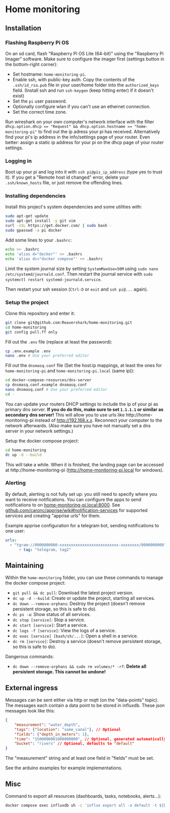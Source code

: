 # Home monitoring

## Installation

### Flashing Raspberry Pi OS

On an sd card, flash "Raspberry Pi OS Lite (64-bit)" using the "Raspberry Pi Imager" software.
Make sure to configure the imager first (settings button in the bottom-right corner):
  - Set hostname: `home-monitoring-pi`.
  - Enable ssh, with public-key auth.
    Copy the contents of the `.ssh/id_rsa.pub` file in your user/home folder into the `authorized_keys` field.
    (Install ssh and run `ssh-keygen` (keep hitting enter) if it doesn't exist)
  - Set the `pi` user password.
  - Optionally configure wlan if you can't use an ethernet connection.
  - Set the correct time zone.

Run wireshark on your own computer's network interface with the filter `dhcp.option.dhcp == "Request" && dhcp.option.hostname == "home-monitoring-pi"` to find out the ip adress your pi has received.
Alternatively find your pi's ip address in the info/settings page of your router.
Even better: assign a static ip address for your pi on the dhcp page of your router settings.

### Logging in

Boot up your pi and log into it with `ssh pi@pis_ip_address` (type yes to trust it).
If you get a "Remote host id changed" error, delete your `.ssh/known_hosts` file, or just remove the offending lines.

### Installing dependencies

Install this project's system dependencies and some utilities with:

```sh
sudo apt-get update
sudo apt-get install -y git vim
curl -sSL https://get.docker.com/ | sudo bash -
sudo gpasswd -a pi docker
```

Add some lines to your `.bashrc`:

```sh
echo >> .bashrc
echo 'alias d="docker"' >> .bashrc
echo 'alias dc="docker compose"' >> .bashrc
```

Limit the system journal size by setting `SystemMaxUse=50M` using `sudo nano /etc/systemd/journald.conf`.
Then restart the journal service with `sudo systemctl restart systemd-journald.service`.

Then restart your ssh session (`Ctrl-D` or `exit` and `ssh pi@...` again).

### Setup the project

Clone this repository and enter it:

```sh
git clone git@github.com:Reavershark/home-monitoring.git
cd home-monitoring
git config pull.ff only
```

Fill out the `.env` file (replace at least the password):

```sh
cp .env.example .env
nano .env # Use your preferred editor
```

Fill out the `dnsmasq.conf` file (Set the host:ip mappings, at least the ones for `home-monitoring-pi` and `home-monitoring-pi.local` (same ip)):

```sh
cd docker-compose-resources/dns-server
cp dnsmasq.conf.example dnsmasq.conf
nano dnsmasq.conf # Use your preferred editor
cd -
```

You can update your routers DHCP settings to include the ip of your pi as primary dns server.
**If you do do this, make sure to set `1.1.1.1` or similar as secondary dns server!**
This will allow you to use urls like http://home-monitoring-pi instead of http://192.168.x.x.
Reconnect your computer to the network afterwards.
(Also make sure you have not manually set a dns server in your network settings.)

Setup the docker compose project:

```sh
cd home-monitoring
dc up -d --build
```

This will take a while.
When it is finished, the landing page can be accessed at http://home-monitoring-pi (http://home-monitoring-pi.local for windows).

### Alerting

By default, alerting is not fully set up: you still need to specify where you want to receive notifications.
You can configure the apps to send notifications to on [home-monitoring-pi.local:8000](http://home-monitoring-pi.local:8000).
See [github.com/caronc/apprise/wiki#notification-services](https://github.com/caronc/apprise/wiki#notification-services) for supported services and creating "apprise urls" for them.

Example apprise configuration for a telegram bot, sending notifications to one user:

```yaml
urls:
  - "tgram://0000000000:xxxxxxxxxxxxxxxxxxxxxxxxxx-xxxxxxxx/0000000000":
      - tag: "telegram, tag2"
```

## Maintaining

Within the `home-monitoring` folder, you can use these commands to manage the docker compose project:
  - `git pull && dc pull`: Download the latest project version.
  - `dc up -d --build`: Create or update the project, starting all services.
  - `dc down --remove-orphans`: Destroy the project (doesn't remove persistent storage, so this is safe to do).
  - `dc ps -a`: Show status of all services.
  - `dc stop [service]`: Stop a service.
  - `dc start [service]`: Start a service.
  - `dc logs -f [service]`: View the logs of a service.
  - `dc exec [service] [bash/sh/...]`: Open a shell in a service.
  - `dc rm [service]`: Destroy a service (doesn't remove persistent storage, so this is safe to do).

Dangerous commands:
  - `dc down --remove-orphans && sudo rm volumes/* -rf`: **Delete all persistent storage. This cannot be undone!**

## External ingress

Messages can be sent either via http or mqtt (on the "data-points" topic).
The messages each contain a data point to be stored in influxdb.
These json messages look like this:

```json
{
    "measurement": "water_depth",
    "tags": {"location": "some_canal"}, // Optional
    "fields": {"depth_in_meters": 1},
    "time": "1500000001000000000", // Optional, generated automatically at the time of sending (nanosecs since unix epoch),
    "bucket": "rivers" // Optional, defaults to "default"
}
```

The "measurement" string and at least one field in "fields" must be set.

See the arduino examples for example implementations.

## Misc

Command to export all resources (dashboards, tasks, notebooks, alerts...):

```sh
docker compose exec influxdb sh -c 'influx export all -o default -t ${DOCKER_INFLUXDB_INIT_ADMIN_TOKEN}' > export.yaml
```
